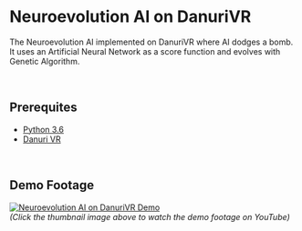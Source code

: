 # Neuroevolution AI on DanuriVR

The Neuroevolution AI implemented on DanuriVR where AI dodges a bomb.<br>
It uses an Artificial Neural Network as a score function and evolves with Genetic Algorithm.

<br>

## Prerequites
* [Python 3.6](https://www.continuum.io/downloads)
* [Danuri VR](http://source.danuri-vr.org/)

<br>

## Demo Footage

[![Neuroevolution AI on DanuriVR Demo](https://img.youtube.com/vi/dbdtRO-HL9U/0.jpg)](https://youtu.be/dbdtRO-HL9U)
<br>
*(Click the thumbnail image above to watch the demo footage on YouTube)*
